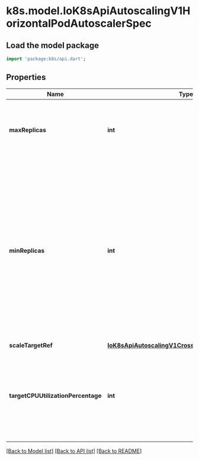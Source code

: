 # k8s.model.IoK8sApiAutoscalingV1HorizontalPodAutoscalerSpec

## Load the model package
```dart
import 'package:k8s/api.dart';
```

## Properties
Name | Type | Description | Notes
------------ | ------------- | ------------- | -------------
**maxReplicas** | **int** | upper limit for the number of pods that can be set by the autoscaler; cannot be smaller than MinReplicas. | 
**minReplicas** | **int** | minReplicas is the lower limit for the number of replicas to which the autoscaler can scale down.  It defaults to 1 pod.  minReplicas is allowed to be 0 if the alpha feature gate HPAScaleToZero is enabled and at least one Object or External metric is configured.  Scaling is active as long as at least one metric value is available. | [optional] 
**scaleTargetRef** | [**IoK8sApiAutoscalingV1CrossVersionObjectReference**](IoK8sApiAutoscalingV1CrossVersionObjectReference.md) |  | 
**targetCPUUtilizationPercentage** | **int** | target average CPU utilization (represented as a percentage of requested CPU) over all the pods; if not specified the default autoscaling policy will be used. | [optional] 

[[Back to Model list]](../README.md#documentation-for-models) [[Back to API list]](../README.md#documentation-for-api-endpoints) [[Back to README]](../README.md)


